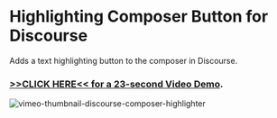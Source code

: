 # Highlighting Composer Button for Discourse

Adds a text highlighting button to the composer in Discourse.

### <p><a href="https://vimeo.com/860540857">>>CLICK HERE<< for a 23-second Video Demo</a>.</p>

![vimeo-thumbnail-discourse-composer-highlighter](https://github.com/denvergeeks/discourse-highlight-wrap-theme-component/assets/322529/c72cc844-4dfa-4547-b406-a5d81adadfec)


